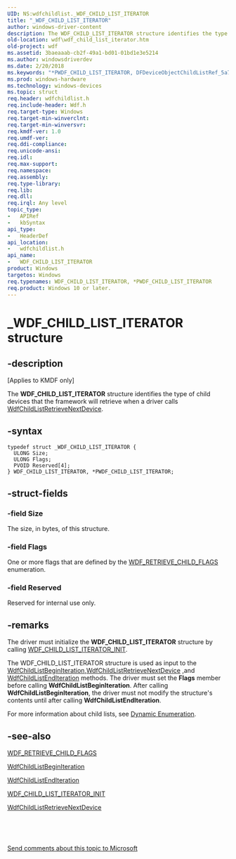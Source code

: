 ```yaml
---
UID: NS:wdfchildlist._WDF_CHILD_LIST_ITERATOR
title: "_WDF_CHILD_LIST_ITERATOR"
author: windows-driver-content
description: The WDF_CHILD_LIST_ITERATOR structure identifies the type of child devices that the framework will retrieve when a driver calls WdfChildListRetrieveNextDevice.
old-location: wdf\wdf_child_list_iterator.htm
old-project: wdf
ms.assetid: 3baeaaab-cb2f-49a1-bd01-01bd1e3e5214
ms.author: windowsdriverdev
ms.date: 2/20/2018
ms.keywords: "*PWDF_CHILD_LIST_ITERATOR, DFDeviceObjectChildListRef_5a77ee51-8e18-4e86-afd0-8add561dab4d.xml, PWDF_CHILD_LIST_ITERATOR, PWDF_CHILD_LIST_ITERATOR structure pointer, WDF_CHILD_LIST_ITERATOR, WDF_CHILD_LIST_ITERATOR structure, _WDF_CHILD_LIST_ITERATOR, kmdf.wdf_child_list_iterator, wdf.wdf_child_list_iterator, wdfchildlist/PWDF_CHILD_LIST_ITERATOR, wdfchildlist/WDF_CHILD_LIST_ITERATOR"
ms.prod: windows-hardware
ms.technology: windows-devices
ms.topic: struct
req.header: wdfchildlist.h
req.include-header: Wdf.h
req.target-type: Windows
req.target-min-winverclnt: 
req.target-min-winversvr: 
req.kmdf-ver: 1.0
req.umdf-ver: 
req.ddi-compliance: 
req.unicode-ansi: 
req.idl: 
req.max-support: 
req.namespace: 
req.assembly: 
req.type-library: 
req.lib: 
req.dll: 
req.irql: Any level
topic_type:
-	APIRef
-	kbSyntax
api_type:
-	HeaderDef
api_location:
-	wdfchildlist.h
api_name:
-	WDF_CHILD_LIST_ITERATOR
product: Windows
targetos: Windows
req.typenames: WDF_CHILD_LIST_ITERATOR, *PWDF_CHILD_LIST_ITERATOR
req.product: Windows 10 or later.
---
```


# _WDF_CHILD_LIST_ITERATOR structure


## -description


<p class="CCE_Message">[Applies to KMDF only]

The <b>WDF_CHILD_LIST_ITERATOR</b> structure identifies the type of child devices that the framework will retrieve when a driver calls <a href="..\wdfchildlist\nf-wdfchildlist-wdfchildlistretrievenextdevice.md">WdfChildListRetrieveNextDevice</a>.


## -syntax


````
typedef struct _WDF_CHILD_LIST_ITERATOR {
  ULONG Size;
  ULONG Flags;
  PVOID Reserved[4];
} WDF_CHILD_LIST_ITERATOR, *PWDF_CHILD_LIST_ITERATOR;
````


## -struct-fields




### -field Size

The size, in bytes, of this structure.


### -field Flags

One or more flags that are defined by the <a href="..\wdfchildlist\ne-wdfchildlist-_wdf_retrieve_child_flags.md">WDF_RETRIEVE_CHILD_FLAGS</a> enumeration.


### -field Reserved

Reserved for internal use only.


## -remarks



The driver must initialize the <b>WDF_CHILD_LIST_ITERATOR</b> structure by calling <a href="..\wdfchildlist\nf-wdfchildlist-wdf_child_list_iterator_init.md">WDF_CHILD_LIST_ITERATOR_INIT</a>.

The WDF_CHILD_LIST_ITERATOR structure is used as input to the <a href="..\wdfchildlist\nf-wdfchildlist-wdfchildlistbeginiteration.md">WdfChildListBeginIteration</a>,<a href="..\wdfchildlist\nf-wdfchildlist-wdfchildlistretrievenextdevice.md">WdfChildListRetrieveNextDevice</a> ,and <a href="..\wdfchildlist\nf-wdfchildlist-wdfchildlistenditeration.md">WdfChildListEndIteration</a> methods. The driver must set the <b>Flags</b> member before calling <b>WdfChildListBeginIteration</b>. After calling <b>WdfChildListBeginIteration</b>, the driver must not modify the structure's contents until after calling <b>WdfChildListEndIteration</b>.

For more information about child lists, see <a href="https://docs.microsoft.com/en-us/windows-hardware/drivers/wdf/dynamic-enumeration">Dynamic Enumeration</a>.




## -see-also

<a href="..\wdfchildlist\ne-wdfchildlist-_wdf_retrieve_child_flags.md">WDF_RETRIEVE_CHILD_FLAGS</a>



<a href="..\wdfchildlist\nf-wdfchildlist-wdfchildlistbeginiteration.md">WdfChildListBeginIteration</a>



<a href="..\wdfchildlist\nf-wdfchildlist-wdfchildlistenditeration.md">WdfChildListEndIteration</a>



<a href="..\wdfchildlist\nf-wdfchildlist-wdf_child_list_iterator_init.md">WDF_CHILD_LIST_ITERATOR_INIT</a>



<a href="..\wdfchildlist\nf-wdfchildlist-wdfchildlistretrievenextdevice.md">WdfChildListRetrieveNextDevice</a>



 

 

<a href="mailto:wsddocfb@microsoft.com?subject=Documentation%20feedback [wdf\wdf]:%20WDF_CHILD_LIST_ITERATOR structure%20 RELEASE:%20(2/20/2018)&amp;body=%0A%0APRIVACY STATEMENT%0A%0AWe use your feedback to improve the documentation. We don't use your email address for any other purpose, and we'll remove your email address from our system after the issue that you're reporting is fixed. While we're working to fix this issue, we might send you an email message to ask for more info. Later, we might also send you an email message to let you know that we've addressed your feedback.%0A%0AFor more info about Microsoft's privacy policy, see http://privacy.microsoft.com/en-us/default.aspx." title="Send comments about this topic to Microsoft">Send comments about this topic to Microsoft</a>

